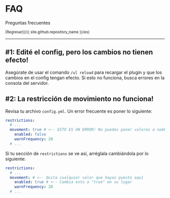 # FAQ

Preguntas frecuentes

<small>[Regresar](/{{ site.github.repository_name }}/es)</small>

<hr />

## #1: Edité el config, pero los cambios no tienen efecto!

Asegúrate de usar el comando `/ul reload` para recargar el plugin y que los cambios en el config tengan efecto. Si esto no funciona, busca errores en la consola del servidor.

## #2: La restricción de movimiento no funciona!

Revisa tu archivo `config.yml`. Un error frecuente es poner lo siguiente:

```yaml
restrictions:
  # ...
  movement: true # <-- ESTO ES UN ERROR! No puedes poner valores a nombres de secciones!
    enabled: false
    warnFrequency: 20
  # ...
```

Si tu sección de `restrictions` se ve así, arréglala cambiándola por lo siguiente:

```yaml
restrictions:
  # ...
  movement: # <-- Quita cualquier valor que hayas puesto aquí
    enabled: true # <-- Cambia esto a "true" en su lugar
    warnFrequency: 20
  # ...
```

